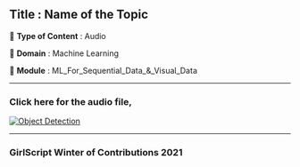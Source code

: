 ## Title : Name of the Topic
🔴 **Type of Content** : Audio

🔴 **Domain** : Machine Learning

🔴 **Module** : ML_For_Sequential_Data_&_Visual_Data


*********************************************************************

### Click here for the audio file,


[![Object Detection](https://github.com/snoice45/winter-of-contributing/blob/Machine_Learning/Machine_Learning/ML_For_Sequential_Data_%26_Visual_Data/Assets/ml.jpg)](https://drive.google.com/file/d/1aXNnsMIhLVdT-tonqTdMZBA2WPmMMVRn/view?usp=sharing)
*********************************************************************

### GirlScript Winter of Contributions 2021
